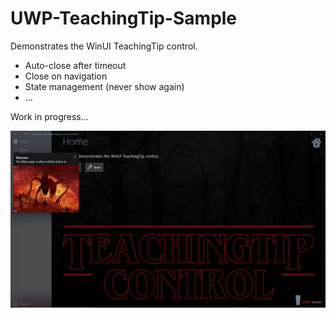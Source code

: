 # UWP-TeachingTip-Sample
Demonstrates the WinUI TeachingTip control.
* Auto-close after timeout
* Close on navigation
* State management (never show again)
* ...

Work in progress...

![Screenshot](Assets/HomePage.png?raw=true)
